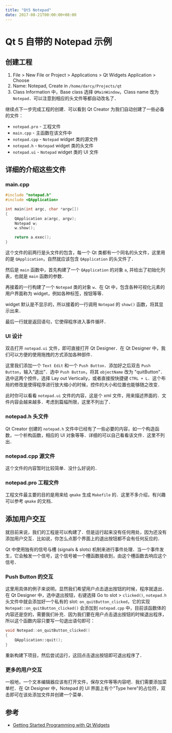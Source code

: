 ```yaml
---
title: "Qt5 Notepad"
date: 2017-08-21T00:00:00+08:00
---
```


# Qt 5 自带的 Notepad 示例

## 创建工程

1. File > New File or Project > Applications > Qt Widgets Application > Choose
1. Name: Notepad, Create in `/home/darcy/Projects/qt`
1. Class Information 中，Base class 选择 `QMainWindow`，Class name 改为 `Notepad`．可以注意到相应的头文件等都自动改名了．

继续点下一步完成工程的创建．可以看到 Qt Creator 为我们自动创建了一些必备的文件：

* `notepad.pro` - 工程文件
* `main.cpp` - 主函数在该文件中
* `notepad.cpp` - `Notepad` widget 类的源文件
* `notepad.h` - `Notepad` widget 类的头文件
* `notepad.ui` - `Notepad` widget 类的 UI 文件

## 详细的介绍这些文件

### main.cpp

```cpp
#include "notepad.h"
#include <QApplication>

int main(int argc, char *argv[])
{
    QApplication a(argc, argv);
    Notepad w;
    w.show();

    return a.exec();
}
```

这个文件的前两行是头文件的包含，每一个 Qt 类都有一个同名的头文件，这里用的是 `QApplication`，自然就应该包含 `QApplication` 的头文件了．

然后是 `main` 函数中，首先构建了一个 `QApplication` 的对象 `a`, 并给出了初始化列表，也就是 `main` 函数的参数．

再接着的一行构建了一个 `Notepad` 类的对象 `w`．在 Qt 中，包含各种可视化元素的用户界面称为 widget，例如各种标签，按钮等等．

widget 默认是不显示的，所以接着的一行调用 `Notepad` 的 `show()` 函数，将其显示出来．

最后一行就是返回语句，它使得程序进入事件循环．

### UI 设计

双击打开 `notepad.ui` 文件，即可直接打开 Qt Designer．在 Qt Designer 中，我们可以方便的使用拖拽的方式添加各种部件．

这里我们添加一个 `Text Edit` 和一个 `Push Button`．添加好之后双击 `Push Button`，输入“退出”．选中 `Push Button`，将其 `objectName` 改为 "quitButton"．选中这两个控件，选择 Lay out Vertically，或者直接按快捷键 `CTRL + L`．这个布局的修改是使得程序进行放大缩小的时候，控件的大小和位置也能够随之改变．

此时你可以看看 `notepad.ui` 文件的内容，这是个 xml 文件，用来描述界面的．文件内容会越来越多．考虑到篇幅所限，这里不列出了．

### notepad.h 头文件

Qt Creator 创建的 `notepad.h` 文件中已经有了一些必要的内容，如一个构造函数，一个析构函数，相应的 UI 对象等等．详细的可以自己看看该文件．这里不列出．

### notepad.cpp 源文件

这个文件的内容暂时比较简单．没什么好说的．

### notepad.pro 工程文件

工程文件最主要的目的是用来给 `qmake` 生成 `Makefile` 的．这里不多介绍，有兴趣可以参考 `qmake` 的文档．

## 添加用户交互

就目前来说，我们的工程是可以构建了．但是运行起来没有任何用处，因为还没有添加用户交互．比如说，你怎么点那个界面上的退出按钮都不会有任何反应的．

Qt 中使用独有的信号与槽 (signals & slots) 机制来进行事件处理．当一个事件发生，它会触发一个信号，这个信号被一个槽函数接收到，由这个槽函数去响应这个信号．

### Push Button 的交互

这里用具体的例子来说明，显然我们希望用户点击退出按钮的时候，程序就退出．在 Qt Designer 中，选中退出按钮，右键选择 Go to slot > `clicked()`, `notepad.h` 头文件中就会添加好一个私有的 slot: `on_quitButton_clicked`，它的实现 `Notepad::on_quitButton_clicked()` 会添加到 `notepad.cpp` 中，目前该函数体的内容还是空的，需要我们补充．因为我们要在用户点击退出按钮的时候退出程序，所以这个函数内容只要写一句退出语句即可：

```cpp
void Notepad::on_quitButton_clicked()
{
    QApplication::quit();
}
```

重新构建下项目，然后尝试运行，这回点击退出按钮即可退出程序了．

### 更多的用户交互

一般地，一个文本编辑器应该有打开文件，保存文件等等内容吧．我们需要添加菜单栏．在 Qt Designer 中，Notepad 的 UI 界面上有个"Type here"的占位符，双击即可在该处添加文件并创建一个菜单．

## 参考

* [Getting Started Programming with Qt Widgets](http://doc.qt.io/qt-5/gettingstartedqt.html)
